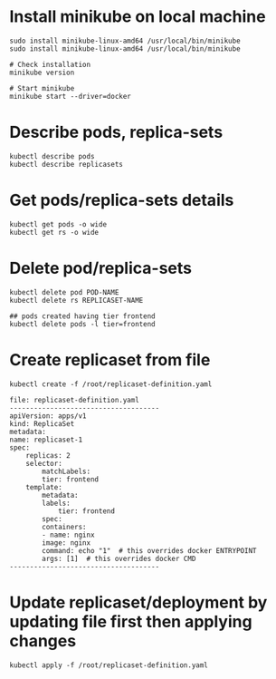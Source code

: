 # Install minikube on local machine
    sudo install minikube-linux-amd64 /usr/local/bin/minikube
    sudo install minikube-linux-amd64 /usr/local/bin/minikube

    # Check installation
    minikube version

    # Start minikube
    minikube start --driver=docker


# Describe pods, replica-sets
    kubectl describe pods
    kubectl describe replicasets
# Get pods/replica-sets details
    kubectl get pods -o wide
    kubectl get rs -o wide
# Delete pod/replica-sets
    kubectl delete pod POD-NAME
    kubectl delete rs REPLICASET-NAME

    ## pods created having tier frontend
    kubectl delete pods -l tier=frontend

# Create replicaset from file
    kubectl create -f /root/replicaset-definition.yaml

    file: replicaset-definition.yaml
    -------------------------------------
    apiVersion: apps/v1
    kind: ReplicaSet
    metadata:
    name: replicaset-1
    spec:
        replicas: 2
        selector:
            matchLabels:
            tier: frontend
        template:
            metadata:
            labels:
                tier: frontend
            spec:
            containers:
            - name: nginx
            image: nginx
            command: echo "1"  # this overrides docker ENTRYPOINT
            args: [1]  # this overrides docker CMD
    -------------------------------------

# Update replicaset/deployment by updating file first then applying changes
    kubectl apply -f /root/replicaset-definition.yaml
